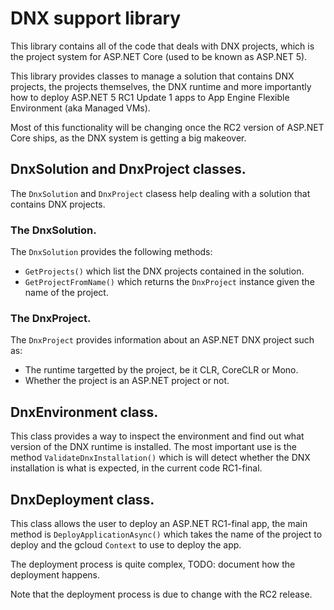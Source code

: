# DNX support library
This library contains all of the code that deals with DNX projects, which is the project system for ASP.NET Core (used to be known as ASP.NET 5).

This library provides classes to manage a solution that contains DNX projects, the projects themselves, the DNX runtime and more importantly how to deploy ASP.NET 5 RC1 Update 1 apps to App Engine Flexible Environment (aka Managed VMs).

Most of this functionality will be changing once the RC2 version of ASP.NET Core ships, as the DNX system is getting a big makeover.

## DnxSolution and DnxProject classes.
The `DnxSolution` and `DnxProject` clasess help dealing with a solution that contains DNX projects.

### The DnxSolution.
The `DnxSolution` provides the following methods:
* `GetProjects()` which list the DNX projects contained in the solution.
* `GetProjectFromName()` which returns the `DnxProject` instance given the name of the project.

### The DnxProject.
The `DnxProject` provides information about an ASP.NET DNX project such as:
* The runtime targetted by the project, be it CLR, CoreCLR or Mono.
* Whether the project is an ASP.NET project or not.

## DnxEnvironment class.
This class provides a way to inspect the environment and find out what version of the DNX runtime is installed. The most important use is the method `ValidateDnxInstallation()` which is will detect whether the DNX installation is what is expected, in the current code RC1-final.

## DnxDeployment class.
This class allows the user to deploy an ASP.NET RC1-final app, the main method is `DeployApplicationAsync()` which takes the name of the project to deploy and the gcloud `Context` to use to deploy the app.

The deployment process is quite complex, TODO: document how the deployment happens.

Note that the deployment process is due to change with the RC2 release.
